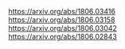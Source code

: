 <a href="https://arxiv.org/abs/1806.03416">https://arxiv.org/abs/1806.03416</a><br/>
<a href="https://arxiv.org/abs/1806.03158">https://arxiv.org/abs/1806.03158</a><br/>
<a href="https://arxiv.org/abs/1806.03042">https://arxiv.org/abs/1806.03042</a><br/>
<a href="https://arxiv.org/abs/1806.02843">https://arxiv.org/abs/1806.02843</a><br/>
